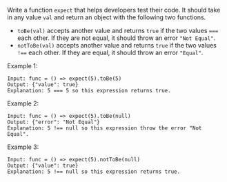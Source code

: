 Write a function `expect` that helps developers test their code. It should take in any value `val` and return an object with the following two functions.

- `toBe(val)` accepts another value and returns `true` if the two values `===` each other. If they are not equal, it should throw an error `"Not Equal"`.
- `notToBe(val)` accepts another value and returns `true` if the two values `!==` each other. If they are equal, it should throw an error `"Equal"`.

Example 1:
```
Input: func = () => expect(5).toBe(5)
Output: {"value": true}
Explanation: 5 === 5 so this expression returns true.
```
Example 2:
```
Input: func = () => expect(5).toBe(null)
Output: {"error": "Not Equal"}
Explanation: 5 !== null so this expression throw the error "Not Equal".
```
Example 3:
```
Input: func = () => expect(5).notToBe(null)
Output: {"value": true}
Explanation: 5 !== null so this expression returns true.
```
